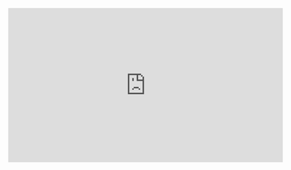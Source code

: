 <html lang="en">
  <head>
  <title>Hello world</title>
  <link rel="stylesheet" href="styles.css"> 
  </head>
  <body>
<iframe class="back" width="560" height="315" src="https://www.youtube.com/embed/PlFo3GRaLhM?autoplay=1&loop=1&playlist=cpLmeIkU0jKEkE3k" frameborder="0" allow="accelerometer; autoplay; clipboard-write; encrypted-media; gyroscope; picture-in-picture; web-share" referrerpolicy="strict-origin-when-cross-origin" allowfullscreen></iframe>​
</iframe>
  </body>
</html>





